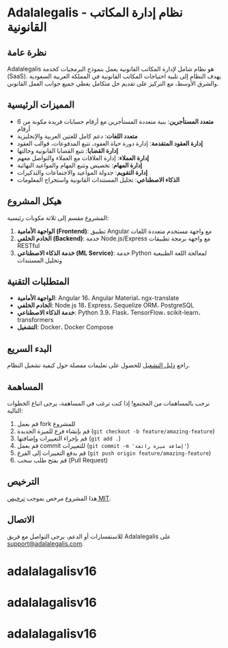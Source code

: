 # Adalalegalis - نظام إدارة المكاتب القانونية

## نظرة عامة

Adalalegalis هو نظام شامل لإدارة المكاتب القانونية يعمل بنموذج البرمجيات كخدمة (SaaS). يهدف النظام إلى تلبية احتياجات المكاتب القانونية في المملكة العربية السعودية والشرق الأوسط، مع التركيز على تقديم حل متكامل يغطي جميع جوانب العمل القانوني.

## المميزات الرئيسية

- **متعدد المستأجرين**: بنية متعددة المستأجرين مع أرقام حسابات فريدة مكونة من 6 أرقام
- **متعدد اللغات**: دعم كامل للغتين العربية والإنجليزية
- **إدارة العقود المتقدمة**: إدارة دورة حياة العقود، تتبع المدفوعات، قوالب العقود
- **إدارة القضايا**: تتبع القضايا القانونية وحالتها
- **إدارة العملاء**: إدارة العلاقات مع العملاء والتواصل معهم
- **إدارة المهام**: تخصيص وتتبع المهام والمواعيد النهائية
- **إدارة التقويم**: جدولة المواعيد والاجتماعات والتذكيرات
- **الذكاء الاصطناعي**: تحليل المستندات القانونية واستخراج المعلومات

## هيكل المشروع

المشروع مقسم إلى ثلاثة مكونات رئيسية:

1. **الواجهة الأمامية (Frontend)**: تطبيق Angular مع واجهة مستخدم متعددة اللغات
2. **الخادم الخلفي (Backend)**: خدمة Node.js/Express مع واجهة برمجة تطبيقات RESTful
3. **خدمة الذكاء الاصطناعي (ML Service)**: خدمة Python لمعالجة اللغة الطبيعية وتحليل المستندات

## المتطلبات التقنية

- **الواجهة الأمامية**: Angular 16، Angular Material، ngx-translate
- **الخادم الخلفي**: Node.js 18، Express، Sequelize ORM، PostgreSQL
- **خدمة الذكاء الاصطناعي**: Python 3.9، Flask، TensorFlow، scikit-learn، transformers
- **التشغيل**: Docker، Docker Compose

## البدء السريع

راجع [دليل التشغيل](DEPLOYMENT_GUIDE.md) للحصول على تعليمات مفصلة حول كيفية تشغيل النظام.

## المساهمة

نرحب بالمساهمات من المجتمع! إذا كنت ترغب في المساهمة، يرجى اتباع الخطوات التالية:

1. قم بعمل fork للمشروع
2. قم بإنشاء فرع للميزة الجديدة (`git checkout -b feature/amazing-feature`)
3. قم بإجراء التغييرات وإضافتها (`git add .`)
4. قم بعمل commit للتغييرات (`git commit -m 'إضافة ميزة رائعة'`)
5. قم بدفع التغييرات إلى الفرع (`git push origin feature/amazing-feature`)
6. قم بفتح طلب سحب (Pull Request)

## الترخيص

هذا المشروع مرخص بموجب [ترخيص MIT](LICENSE).

## الاتصال

للاستفسارات أو الدعم، يرجى التواصل مع فريق Adalalegalis على support@adalalegalis.com.
# adalalagalisv16
# adalalagalisv16
# adalalagalisv16

